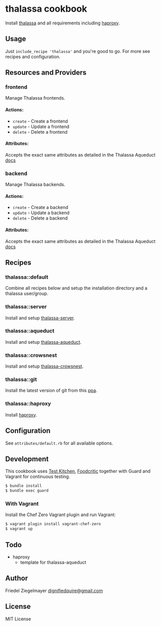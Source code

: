 # thalassa cookbook

Install [thalassa] and all requirements including [haproxy].


## Usage

Just `include_recipe 'thalassa'` and you're good to go. For more see recipes and configuration.


## Resources and Providers

### frontend

Manage Thalassa frontends.

#### Actions:
- `create` - Create a frontend
- `update` - Update a frontend
- `delete` - Delete a frontend

#### Attributes:
Accepts the exact same attributes as detailed in the Thalassa Aqueduct [docs](https://github.com/PearsonEducation/thalassa-aqueduct#put-frontendsname)


### backend

Manage Thalassa backends.

#### Actions:
- `create` - Create a backend
- `update` - Update a backend
- `delete` - Delete a backend

#### Attributes:
Accepts the exact same attributes as detailed in the Thalassa Aqueduct [docs](https://github.com/PearsonEducation/thalassa-aqueduct#put-backendsname)



## Recipes

### thalassa::default
Combine all recipes below and setup the installation directory and a thalassa user/group.

### thalassa::server
Install and setup [thalassa-server].

### thalassa::aqueduct
Install and setup [thalassa-aqueduct].

### thalassa::crowsnest
Install and setup [thalassa-crowsnest].

### thalassa::git
Install the latest version of git from this [ppa].

### thalassa::haproxy
Install [haproxy].

## Configuration

See `attributes/default.rb` for all available options.

## Development

This cookbook uses [Test Kitchen](http://kitchen.ci/), [Foodcritic](http://acrmp.github.io/foodcritic/)
together with Guard and Vagrant for continuous testing.

```bash
$ bundle install
$ bundle exec guard
```

### With Vagrant

Install the Chef Zero Vagrant plugin and run Vagrant:

```bash
$ vagrant plugin install vagrant-chef-zero
$ vagrant up
```

## Todo

* haproxy
  * template for thalassa-aqueduct


## Author

Friedel Ziegelmayer <dignifiedquire@gmail.com>

[thalassa]: https://github.com/PearsonEducation/thalassa
[haproxy]: http://haproxy.1wt.eu/

## License

MIT License

[haproxy]: http://haproxy.1wt.eu/
[thalassa]: https://github.com/PearsonEducation/thalassa
[thalassa-server]: https://github.com/PearsonEducation/thalassa
[thalassa-crowsnest]: https://github.com/PearsonEducation/thalassa-crowsnest
[thalassa-aqueduct]: https://github.com/PearsonEducation/thalassa-aqueduct
[ppa]: http://ppa.launchpad.net/git-core/ppa/ubuntu
